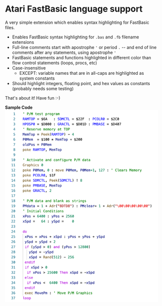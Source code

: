 # Atari FastBasic language support

A very simple extension which enables syntax highlighting for FastBasic files.

- Enables FastBasic syntax highlighting for `.bas` and `.fb` filename extensions
- Full-line comments start with apostrophe `'` or period `.` -- and end of line comments after any statements, using apostrophe `'`
- FastBasic statements and functions highlighted in different color than flow control statements
  (loops, procs, etc)
- Case-insensitive
  - EXCEPT: variable names that are in all-caps are highlighted as system constants
- Should highlight integers, floating point, and hex values as constants (probably needs some testing)

That's about it! Have fun :-)

**Sample Code**
![Sample Code](https://github.com/billyc/atari-basic-vsc-extension/raw/main/screenshot.png)


